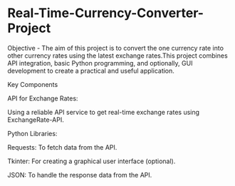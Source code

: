 # Real-Time-Currency-Converter-Project
Objective - The aim of this project  is to convert the one currency rate into other currency rates using the latest exchange rates.This project combines API integration, basic Python programming, and optionally, GUI development to create a practical and useful application.

Key Components

API for Exchange Rates:

Using a reliable API service to get real-time exchange rates using ExchangeRate-API.

Python Libraries:

Requests: To fetch data from the API.

Tkinter: For creating a graphical user interface (optional).

JSON: To handle the response data from the API.
